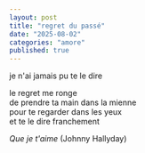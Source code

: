 ```yaml
---
layout: post
title: "regret du passé"
date: "2025-08-02"
categories: "amore"
published: true
---
```


je n'ai jamais pu te le dire  

le regret me ronge  
de prendre ta main dans la mienne  
pour te regarder dans les yeux   
et te le dire franchement  

*Que je t'aime* (Johnny Hallyday)  
